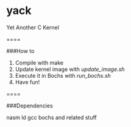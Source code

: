 yack
====

Yet Another C Kernel

====

###How to

1. Compile with make
2. Update kernel image with *update_image.sh*
3. Execute it in Bochs with *run_bochs.sh*
4. Have fun!

====

###Dependencies

nasm
ld
gcc
bochs and related stuff
